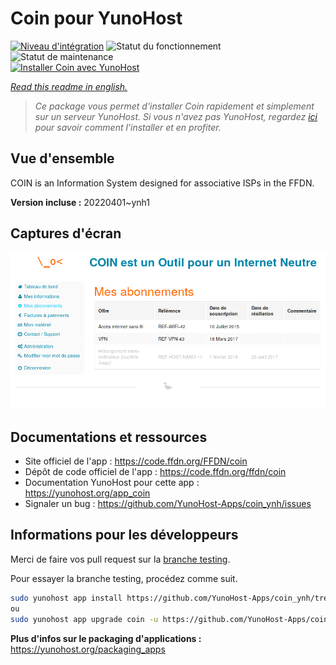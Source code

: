 <!--
N.B.: This README was automatically generated by https://github.com/YunoHost/apps/tree/master/tools/README-generator
It shall NOT be edited by hand.
-->

# Coin pour YunoHost

[![Niveau d'intégration](https://dash.yunohost.org/integration/coin.svg)](https://dash.yunohost.org/appci/app/coin) ![Statut du fonctionnement](https://ci-apps.yunohost.org/ci/badges/coin.status.svg) ![Statut de maintenance](https://ci-apps.yunohost.org/ci/badges/coin.maintain.svg)  
[![Installer Coin avec YunoHost](https://install-app.yunohost.org/install-with-yunohost.svg)](https://install-app.yunohost.org/?app=coin)

*[Read this readme in english.](./README.md)*

> *Ce package vous permet d'installer Coin rapidement et simplement sur un serveur YunoHost.
Si vous n'avez pas YunoHost, regardez [ici](https://yunohost.org/#/install) pour savoir comment l'installer et en profiter.*

## Vue d'ensemble

COIN is an Information System designed for associative ISPs in the FFDN.


**Version incluse :** 20220401~ynh1

## Captures d'écran

![Capture d'écran de Coin](./doc/screenshots/user-subscriptions.png)

## Documentations et ressources

* Site officiel de l'app : <https://code.ffdn.org/FFDN/coin>
* Dépôt de code officiel de l'app : <https://code.ffdn.org/ffdn/coin>
* Documentation YunoHost pour cette app : <https://yunohost.org/app_coin>
* Signaler un bug : <https://github.com/YunoHost-Apps/coin_ynh/issues>

## Informations pour les développeurs

Merci de faire vos pull request sur la [branche testing](https://github.com/YunoHost-Apps/coin_ynh/tree/testing).

Pour essayer la branche testing, procédez comme suit.

``` bash
sudo yunohost app install https://github.com/YunoHost-Apps/coin_ynh/tree/testing --debug
ou
sudo yunohost app upgrade coin -u https://github.com/YunoHost-Apps/coin_ynh/tree/testing --debug
```

**Plus d'infos sur le packaging d'applications :** <https://yunohost.org/packaging_apps>
